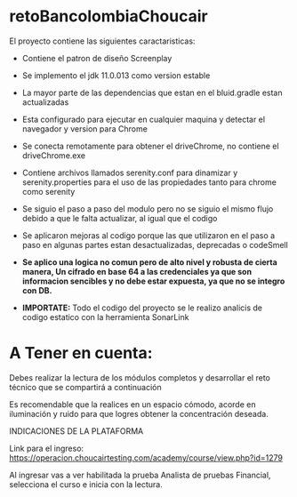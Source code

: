 # retoBancolombiaChoucair

El proyecto contiene las siguientes caractaristicas:
- Contiene el patron de diseño Screenplay 
- Se implemento el jdk 11.0.013 como version estable
- La mayor parte de las dependencias que estan en el bluid.gradle estan actualizadas
- Esta configurado para ejecutar en cualquier maquina y detectar el navegador y version para Chrome 
- Se conecta remotamente para obtener el driveChrome, no contiene el driveChrome.exe
- Contiene  archivos llamados serenity.conf para dinamizar y serenity.properties para el uso de las propiedades tanto para chrome como serenity  
- Se siguio el paso a paso del modulo pero no se siguio el mismo flujo debido a que le falta actualizar, al igual que el codigo
- Se aplicaron mejoras al codigo porque las que utilizaron en el paso a paso en algunas partes estan desactualizadas, deprecadas o codeSmell
- **Se aplico una logica no comun pero de alto nivel y robusta de cierta manera, Un cifrado en base 64 a las credenciales ya que son informacion sencibles y no debe estar expuesta, ya que no se integro con DB.**


- **IMPORTATE:** Todo el codigo del proyecto se le realizo analicis de codigo estatico con la herramienta SonarLink


# A Tener en cuenta:
Debes realizar la lectura de los módulos completos y desarrollar el reto técnico que se compartirá a continuación

Es recomendable que la realices en un espacio cómodo, acorde en iluminación y ruido para que logres obtener la concentración deseada.



INDICACIONES DE LA PLATAFORMA

Link para el ingreso:   https://operacion.choucairtesting.com/academy/course/view.php?id=1279



Al ingresar vas a ver habilitada la prueba Analista de pruebas Financial, selecciona el curso  e inicia con la lectura.